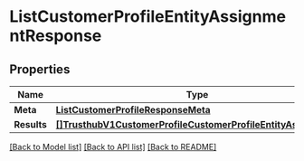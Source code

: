 # ListCustomerProfileEntityAssignmentResponse

## Properties
Name | Type | Description | Notes
------------ | ------------- | ------------- | -------------
**Meta** | [**ListCustomerProfileResponseMeta**](ListCustomerProfileResponse_meta.md) |  |[optional] 
**Results** | [**[]TrusthubV1CustomerProfileCustomerProfileEntityAssignment**](trusthub.v1.customer_profile.customer_profile_entity_assignment.md) |  |[optional] 

[[Back to Model list]](../README.md#documentation-for-models) [[Back to API list]](../README.md#documentation-for-api-endpoints) [[Back to README]](../README.md)


